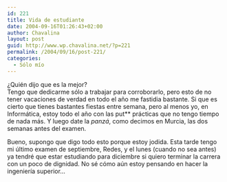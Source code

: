 ```yaml
---
id: 221
title: Vida de estudiante
date: 2004-09-16T01:26:43+02:00
author: Chavalina
layout: post
guid: http://www.wp.chavalina.net/?p=221
permalink: /2004/09/16/post-221/
categories:
  - Sólo mío
---
```

¿Quién dijo que es la mejor?  
Tengo que dedicarme sólo a trabajar para corroborarlo, pero esto de no tener vacaciones de verdad en todo el año me fastidia bastante. Si que es cierto que tienes bastantes fiestas entre semana, pero al menos yo, en Informática, estoy todo el año con las put** prácticas que no tengo tiempo de nada más. Y luego date la _panzá_, como decimos en Murcia, las dos semanas antes del examen.

Bueno, supongo que digo todo esto porque estoy jodida. Esta tarde tengo mi último examen de septiembre, Redes, y el lunes (cuando no sea antes) ya tendré que estar estudiando para diciembre si quiero terminar la carrera con un poco de dignidad. No sé cómo aún estoy pensando en hacer la ingeniería superior…